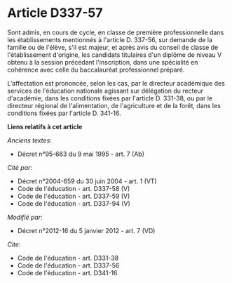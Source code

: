 # Article D337-57

Sont admis, en cours de cycle, en classe de première professionnelle dans les établissements mentionnés à l'article D.
337-56, sur demande de la famille ou de l'élève, s'il est majeur, et après avis du conseil de classe de l'établissement
d'origine, les candidats titulaires d'un diplôme de niveau V obtenu à la session précédant l'inscription, dans une spécialité
en cohérence avec celle du baccalauréat professionnel préparé. 

L'affectation est prononcée, selon les cas, par     le directeur académique des services de l'éducation nationale agissant
sur délégation du recteur d'académie, dans les conditions fixées par l'article D. 331-38, ou par le directeur régional de
l'alimentation, de l'agriculture et de la forêt, dans les conditions fixées par l'article D. 341-16.

**Liens relatifs à cet article**

_Anciens textes_:

  - Décret n°95-663 du 9 mai 1995 - art. 7 (Ab)

_Cité par_:

  - Décret n°2004-659 du 30 juin 2004 - art. 1 (VT)
  - Code de l'éducation - art. D337-58 (V)
  - Code de l'éducation - art. D337-59 (V)
  - Code de l'éducation - art. D337-94 (V)

_Modifié par_:

  - Décret n°2012-16 du 5 janvier 2012 - art. 7 (VD)

_Cite_:

  - Code de l'éducation - art. D331-38
  - Code de l'éducation - art. D337-56
  - Code de l'éducation - art. D341-16
